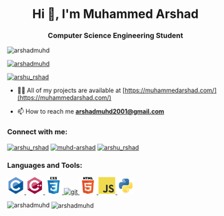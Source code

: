 <h1 align="center">Hi 👋, I'm Muhammed Arshad</h1>
<h3 align="center">Computer Science Engineering Student</h3>

<p align="left"> <img src="https://komarev.com/ghpvc/?username=arshadmuhd&label=Profile%20views&color=0e75b6&style=flat" alt="arshadmuhd" /> </p>

<p align="left"> <a href="https://github.com/ryo-ma/github-profile-trophy"><img src="https://github-profile-trophy.vercel.app/?username=arshadmuhd" alt="arshadmuhd" /></a> </p>

<p align="left"> <a href="https://twitter.com/arshu_rshad" target="blank"><img src="https://img.shields.io/twitter/follow/arshu_rshad?logo=twitter&style=for-the-badge" alt="arshu_rshad" /></a> </p>

- 👨‍💻 All of my projects are available at [https://muhammedarshad.com/](https://muhammedarshad.com/)

- 📫 How to reach me **arshadmuhd2001@gmail.com**

<h3 align="left">Connect with me:</h3>
<p align="left">
<a href="https://twitter.com/arshu_rshad" target="blank"><img align="center" src="https://raw.githubusercontent.com/rahuldkjain/github-profile-readme-generator/master/src/images/icons/Social/twitter.svg" alt="arshu_rshad" height="30" width="40" /></a>
<a href="https://linkedin.com/in/muhd-arshad" target="blank"><img align="center" src="https://raw.githubusercontent.com/rahuldkjain/github-profile-readme-generator/master/src/images/icons/Social/linked-in-alt.svg" alt="muhd-arshad" height="30" width="40" /></a>
<a href="https://instagram.com/arshu_rshad" target="blank"><img align="center" src="https://raw.githubusercontent.com/rahuldkjain/github-profile-readme-generator/master/src/images/icons/Social/instagram.svg" alt="arshu_rshad" height="30" width="40" /></a>
</p>

<h3 align="left">Languages and Tools:</h3>
<p align="left"> <a href="https://www.cprogramming.com/" target="_blank"> <img src="https://raw.githubusercontent.com/devicons/devicon/master/icons/c/c-original.svg" alt="c" width="40" height="40"/> </a> <a href="https://www.w3schools.com/cpp/" target="_blank"> <img src="https://raw.githubusercontent.com/devicons/devicon/master/icons/cplusplus/cplusplus-original.svg" alt="cplusplus" width="40" height="40"/> </a> <a href="https://www.w3schools.com/css/" target="_blank"> <img src="https://raw.githubusercontent.com/devicons/devicon/master/icons/css3/css3-original-wordmark.svg" alt="css3" width="40" height="40"/> </a> <a href="https://git-scm.com/" target="_blank"> <img src="https://www.vectorlogo.zone/logos/git-scm/git-scm-icon.svg" alt="git" width="40" height="40"/> </a> <a href="https://www.w3.org/html/" target="_blank"> <img src="https://raw.githubusercontent.com/devicons/devicon/master/icons/html5/html5-original-wordmark.svg" alt="html5" width="40" height="40"/> </a> <a href="https://developer.mozilla.org/en-US/docs/Web/JavaScript" target="_blank"> <img src="https://raw.githubusercontent.com/devicons/devicon/master/icons/javascript/javascript-original.svg" alt="javascript" width="40" height="40"/> </a> <a href="https://www.python.org" target="_blank"> <img src="https://raw.githubusercontent.com/devicons/devicon/master/icons/python/python-original.svg" alt="python" width="40" height="40"/> </a> </p>

<p><img align="left" src="https://github-readme-stats.vercel.app/api/top-langs?username=arshadmuhd&show_icons=true&locale=en&layout=compact" alt="arshadmuhd" /></p>

<p>&nbsp;<img align="center" src="https://github-readme-stats.vercel.app/api?username=arshadmuhd&show_icons=true&locale=en" alt="arshadmuhd" /></p>
